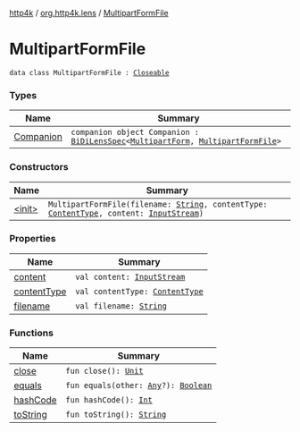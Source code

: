 [http4k](../../index.md) / [org.http4k.lens](../index.md) / [MultipartFormFile](./index.md)

# MultipartFormFile

`data class MultipartFormFile : `[`Closeable`](https://docs.oracle.com/javase/9/docs/api/java/io/Closeable.html)

### Types

| Name | Summary |
|---|---|
| [Companion](-companion.md) | `companion object Companion : `[`BiDiLensSpec`](../-bi-di-lens-spec/index.md)`<`[`MultipartForm`](../-multipart-form/index.md)`, `[`MultipartFormFile`](./index.md)`>` |

### Constructors

| Name | Summary |
|---|---|
| [&lt;init&gt;](-init-.md) | `MultipartFormFile(filename: `[`String`](https://kotlinlang.org/api/latest/jvm/stdlib/kotlin/-string/index.html)`, contentType: `[`ContentType`](../../org.http4k.core/-content-type/index.md)`, content: `[`InputStream`](https://docs.oracle.com/javase/9/docs/api/java/io/InputStream.html)`)` |

### Properties

| Name | Summary |
|---|---|
| [content](content.md) | `val content: `[`InputStream`](https://docs.oracle.com/javase/9/docs/api/java/io/InputStream.html) |
| [contentType](content-type.md) | `val contentType: `[`ContentType`](../../org.http4k.core/-content-type/index.md) |
| [filename](filename.md) | `val filename: `[`String`](https://kotlinlang.org/api/latest/jvm/stdlib/kotlin/-string/index.html) |

### Functions

| Name | Summary |
|---|---|
| [close](close.md) | `fun close(): `[`Unit`](https://kotlinlang.org/api/latest/jvm/stdlib/kotlin/-unit/index.html) |
| [equals](equals.md) | `fun equals(other: `[`Any`](https://kotlinlang.org/api/latest/jvm/stdlib/kotlin/-any/index.html)`?): `[`Boolean`](https://kotlinlang.org/api/latest/jvm/stdlib/kotlin/-boolean/index.html) |
| [hashCode](hash-code.md) | `fun hashCode(): `[`Int`](https://kotlinlang.org/api/latest/jvm/stdlib/kotlin/-int/index.html) |
| [toString](to-string.md) | `fun toString(): `[`String`](https://kotlinlang.org/api/latest/jvm/stdlib/kotlin/-string/index.html) |
